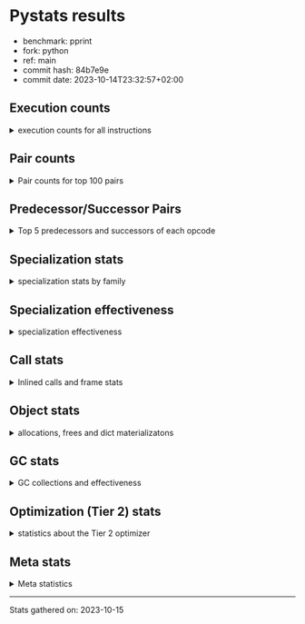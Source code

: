 
# Pystats results

- benchmark: pprint
- fork: python
- ref: main
- commit hash: 84b7e9e
- commit date: 2023-10-14T23:32:57+02:00

## Execution counts

<details>
<summary> execution counts for all instructions </summary>

|Name | Count | Self | Cumulative | Miss ratio | 
|---|---:|---:|---:|---:|
| LOAD_FAST | 4,218,004,800 | 19.8% | 19.8% |  |
| STORE_FAST | 1,872,002,460 | 8.8% | 28.5% |  |
| LOAD_GLOBAL_BUILTIN | 1,836,001,800 | 8.6% | 37.1% |  |
| LOAD_CONST | 1,356,001,980 | 6.4% | 43.5% |  |
| POP_JUMP_IF_FALSE | 1,308,001,260 | 6.1% | 49.6% |  |
| LOAD_FAST_LOAD_FAST | 1,158,001,500 | 5.4% | 55.0% |  |
| TO_BOOL_BOOL | 1,080,000,660 | 5.1% | 60.1% |  |
| CALL_BUILTIN_FAST | 654,000,720 | 3.1% | 63.1% |  |
| RESUME_CHECK | 606,000,600 | 2.8% | 66.0% |  |
| RETURN_VALUE | 528,000,420 | 2.5% | 68.5% |  |
| POP_JUMP_IF_TRUE | 486,000,360 | 2.3% | 70.7% |  |
| CALL_PY_EXACT_ARGS | 480,000,360 | 2.2% | 73.0% |  |
| LOAD_ATTR_METHOD_WITH_VALUES | 480,000,300 | 2.2% | 75.2% |  |
| CALL_BUILTIN_O | 438,000,180 | 2.1% | 77.3% |  |
| LOAD_GLOBAL_MODULE | 324,000,380 | 1.5% | 78.8% |  |
| CONTAINS_OP | 312,000,300 | 1.5% | 80.3% |  |
| LOAD_ATTR | 288,071,080 | 1.3% | 81.6% |  |
| POP_TOP | 282,000,600 | 1.3% | 82.9% |  |
| BUILD_TUPLE | 270,000,120 | 1.3% | 84.2% |  |
| CALL_TYPE_1 | 234,000,180 | 1.1% | 85.3% |  |
| UNPACK_SEQUENCE_TUPLE | 234,000,060 | 1.1% | 86.4% |  |
| IS_OP | 216,000,120 | 1.0% | 87.4% |  |
| PUSH_NULL | 198,000,660 | 0.9% | 88.3% |  |
| JUMP_BACKWARD | 198,000,000 | 0.9% | 89.3% |  |
| LOAD_ATTR_INSTANCE_VALUE | 180,000,300 | 0.8% | 90.1% |  |
| FOR_ITER_TUPLE | 144,850,060 | 0.7% | 90.8% | 31.1% |
| INTERPRETER_EXIT | 126,000,120 | 0.6% | 91.4% |  |
| FOR_ITER_LIST | 120,850,060 | 0.6% | 91.9% | 37.3% |
| LOAD_ATTR_METHOD_NO_DICT | 96,000,240 | 0.4% | 92.4% |  |
| EXTENDED_ARG | 90,000,120 | 0.4% | 92.8% |  |
| CALL_METHOD_DESCRIPTOR_O | 78,000,240 | 0.4% | 93.2% |  |
| RETURN_CONST | 78,000,180 | 0.4% | 93.5% |  |
| CALL | 72,018,520 | 0.3% | 93.9% |  |
| BINARY_OP | 72,018,000 | 0.3% | 94.2% |  |
| BINARY_OP_ADD_INT | 72,000,360 | 0.3% | 94.5% |  |
| STORE_SUBSCR_DICT | 72,000,180 | 0.3% | 94.9% |  |
| DELETE_SUBSCR | 72,000,180 | 0.3% | 95.2% |  |
| TO_BOOL_NONE | 72,000,120 | 0.3% | 95.6% |  |
| GET_ITER | 72,000,120 | 0.3% | 95.9% |  |
| BUILD_LIST | 72,000,120 | 0.3% | 96.2% |  |
| COPY | 72,000,060 | 0.3% | 96.6% |  |
| STORE_ATTR_SLOT | 72,000,000 | 0.3% | 96.9% |  |
| FORMAT_SIMPLE | 72,000,000 | 0.3% | 97.2% |  |
| CONVERT_VALUE | 72,000,000 | 0.3% | 97.6% |  |
| BINARY_SUBSCR_TUPLE_INT | 72,000,000 | 0.3% | 97.9% |  |
| COMPARE_OP_INT | 60,000,240 | 0.3% | 98.2% |  |
| TO_BOOL | 54,013,220 | 0.3% | 98.5% |  |
| STORE_FAST_STORE_FAST | 42,000,120 | 0.2% | 98.7% |  |
| CALL_LEN | 42,000,060 | 0.2% | 98.8% |  |
| JUMP_FORWARD | 36,000,180 | 0.2% | 99.0% |  |
| UNPACK_SEQUENCE_TWO_TUPLE | 36,000,000 | 0.2% | 99.2% |  |
| LOAD_ATTR_SLOT | 36,000,000 | 0.2% | 99.4% |  |
| BUILD_STRING | 36,000,000 | 0.2% | 99.5% |  |
| NOP | 24,000,180 | 0.1% | 99.6% |  |
| CALL_METHOD_DESCRIPTOR_NOARGS | 24,000,120 | 0.1% | 99.7% |  |
| TO_BOOL_LIST | 18,000,120 | 0.1% | 99.8% |  |
| CALL_KW | 18,000,000 | 0.1% | 99.9% |  |
| BINARY_OP_SUBTRACT_INT | 12,000,300 | 0.1% | 100.0% |  |
| LOAD_ATTR_METHOD_LAZY_DICT | 6,000,180 | 0.0% | 100.0% |  |
| LOAD_DEREF | 240 | 0.0% | 100.0% |  |
| LOAD_GLOBAL | 220 | 0.0% | 100.0% |  |
| LOAD_ATTR_MODULE | 200 | 0.0% | 100.0% |  |
| COPY_FREE_VARS | 120 | 0.0% | 100.0% |  |
| CALL_FUNCTION_EX | 120 | 0.0% | 100.0% |  |
| BINARY_OP_SUBTRACT_FLOAT | 120 | 0.0% | 100.0% |  |
| PUSH_EXC_INFO | 60 | 0.0% | 100.0% |  |
| POP_JUMP_IF_NONE | 60 | 0.0% | 100.0% |  |
| POP_EXCEPT | 60 | 0.0% | 100.0% |  |
| LOAD_ATTR_NONDESCRIPTOR_WITH_VALUES | 60 | 0.0% | 100.0% |  |
| COMPARE_OP | 60 | 0.0% | 100.0% |  |
| CHECK_EXC_MATCH | 60 | 0.0% | 100.0% |  |
| CALL_METHOD_DESCRIPTOR_FAST | 60 | 0.0% | 100.0% |  |
| BUILD_MAP | 60 | 0.0% | 100.0% |  |
| BINARY_OP_ADD_UNICODE | 60 | 0.0% | 100.0% |  |
| STORE_SUBSCR | 20 | 0.0% | 100.0% |  |


</details>

## Pair counts

<details>
<summary> Pair counts for top 100 pairs </summary>

|Pair | Count | Self | Cumulative | 
|---|---:|---:|---:|
| LOAD_GLOBAL_BUILTIN LOAD_FAST | 1,188,001,140 | 5.6% | 5.6% |
| STORE_FAST LOAD_FAST | 966,001,320 | 4.5% | 10.1% |
| LOAD_FAST LOAD_GLOBAL_BUILTIN | 648,000,600 | 3.0% | 13.1% |
| POP_JUMP_IF_FALSE LOAD_GLOBAL_BUILTIN | 630,000,360 | 3.0% | 16.1% |
| TO_BOOL_BOOL POP_JUMP_IF_FALSE | 612,000,420 | 2.9% | 18.9% |
| CALL_PY_EXACT_ARGS RESUME_CHECK | 480,000,360 | 2.2% | 21.2% |
| LOAD_FAST LOAD_ATTR_METHOD_WITH_VALUES | 480,000,260 | 2.2% | 23.4% |
| POP_JUMP_IF_FALSE LOAD_FAST | 456,000,600 | 2.1% | 25.6% |
| STORE_FAST STORE_FAST | 456,000,000 | 2.1% | 27.7% |
| LOAD_GLOBAL_BUILTIN CALL_BUILTIN_FAST | 432,000,480 | 2.0% | 29.7% |
| CALL_BUILTIN_FAST TO_BOOL_BOOL | 432,000,480 | 2.0% | 31.8% |
| LOAD_FAST LOAD_CONST | 414,000,540 | 1.9% | 33.7% |
| LOAD_FAST TO_BOOL_BOOL | 408,000,160 | 1.9% | 35.6% |
| LOAD_FAST CALL_BUILTIN_O | 402,000,180 | 1.9% | 37.5% |
| LOAD_CONST LOAD_CONST | 396,000,240 | 1.9% | 39.3% |
| TO_BOOL_BOOL POP_JUMP_IF_TRUE | 396,000,120 | 1.9% | 41.2% |
| LOAD_ATTR_METHOD_WITH_VALUES LOAD_FAST_LOAD_FAST | 324,000,300 | 1.5% | 42.7% |
| CONTAINS_OP POP_JUMP_IF_FALSE | 312,000,300 | 1.5% | 44.2% |
| LOAD_FAST_LOAD_FAST CALL_PY_EXACT_ARGS | 312,000,100 | 1.5% | 45.6% |
| LOAD_FAST_LOAD_FAST LOAD_FAST_LOAD_FAST | 306,000,240 | 1.4% | 47.1% |
| POP_TOP LOAD_FAST | 276,000,300 | 1.3% | 48.4% |
| BUILD_TUPLE RETURN_VALUE | 270,000,120 | 1.3% | 49.6% |
| STORE_FAST LOAD_GLOBAL_BUILTIN | 258,000,180 | 1.2% | 50.8% |
| RESUME_CHECK LOAD_FAST | 240,000,240 | 1.1% | 52.0% |
| RESUME_CHECK LOAD_GLOBAL_BUILTIN | 240,000,180 | 1.1% | 53.1% |
| LOAD_FAST CALL_TYPE_1 | 234,000,160 | 1.1% | 54.2% |
| LOAD_GLOBAL_MODULE CONTAINS_OP | 234,000,120 | 1.1% | 55.3% |
| LOAD_FAST LOAD_GLOBAL_MODULE | 234,000,120 | 1.1% | 56.4% |
| CALL_TYPE_1 STORE_FAST | 234,000,120 | 1.1% | 57.5% |
| RETURN_VALUE UNPACK_SEQUENCE_TUPLE | 234,000,060 | 1.1% | 58.6% |
| RETURN_VALUE RETURN_VALUE | 234,000,060 | 1.1% | 59.7% |
| UNPACK_SEQUENCE_TUPLE STORE_FAST | 228,000,000 | 1.1% | 60.7% |
| CALL_BUILTIN_FAST STORE_FAST | 222,000,180 | 1.0% | 61.8% |
| LOAD_GLOBAL_BUILTIN LOAD_ATTR | 216,000,120 | 1.0% | 62.8% |
| LOAD_CONST CALL_BUILTIN_FAST | 216,000,120 | 1.0% | 63.8% |
| LOAD_ATTR IS_OP | 216,000,120 | 1.0% | 64.8% |
| LOAD_CONST STORE_FAST | 198,000,540 | 0.9% | 65.7% |
| LOAD_FAST PUSH_NULL | 198,000,420 | 0.9% | 66.7% |
| PUSH_NULL LOAD_FAST | 198,000,120 | 0.9% | 67.6% |
| POP_JUMP_IF_TRUE LOAD_FAST | 198,000,120 | 0.9% | 68.5% |
| CALL_BUILTIN_O POP_TOP | 198,000,000 | 0.9% | 69.4% |
| POP_JUMP_IF_TRUE JUMP_BACKWARD | 197,999,940 | 0.9% | 70.4% |
| LOAD_FAST LOAD_ATTR_INSTANCE_VALUE | 180,000,200 | 0.8% | 71.2% |
| IS_OP POP_JUMP_IF_FALSE | 180,000,000 | 0.8% | 72.1% |
| LOAD_FAST_LOAD_FAST LOAD_FAST | 168,000,120 | 0.8% | 72.8% |
| LOAD_FAST CALL_PY_EXACT_ARGS | 168,000,120 | 0.8% | 73.6% |
| LOAD_ATTR_INSTANCE_VALUE TO_BOOL_BOOL | 168,000,000 | 0.8% | 74.4% |
| LOAD_CONST BUILD_TUPLE | 162,000,000 | 0.8% | 75.2% |
| CALL_BUILTIN_O LOAD_CONST | 162,000,000 | 0.8% | 75.9% |
| LOAD_FAST LOAD_FAST_LOAD_FAST | 156,000,000 | 0.7% | 76.7% |
| LOAD_ATTR_METHOD_WITH_VALUES LOAD_FAST | 156,000,000 | 0.7% | 77.4% |
| CACHE RESUME_CHECK | 126,000,120 | 0.6% | 78.0% |
| JUMP_BACKWARD FOR_ITER_TUPLE | 107,000,000 | 0.5% | 78.5% |
| FOR_ITER_TUPLE STORE_FAST | 106,999,960 | 0.5% | 79.0% |
| EXTENDED_ARG POP_JUMP_IF_FALSE | 90,000,120 | 0.4% | 79.4% |
| JUMP_BACKWARD FOR_ITER_LIST | 85,000,000 | 0.4% | 79.8% |
| LOAD_FAST_LOAD_FAST CONTAINS_OP | 78,000,180 | 0.4% | 80.2% |
| CALL_BUILTIN_O STORE_FAST | 78,000,180 | 0.4% | 80.5% |
| POP_JUMP_IF_FALSE LOAD_CONST | 78,000,120 | 0.4% | 80.9% |
| LOAD_FAST CALL_METHOD_DESCRIPTOR_O | 78,000,120 | 0.4% | 81.3% |
| LOAD_CONST LOAD_FAST_LOAD_FAST | 78,000,120 | 0.4% | 81.6% |
| LOAD_FAST LOAD_ATTR | 72,000,340 | 0.3% | 82.0% |
| STORE_FAST LOAD_CONST | 72,000,240 | 0.3% | 82.3% |
| LOAD_CONST BINARY_OP_ADD_INT | 72,000,240 | 0.3% | 82.6% |
| LOAD_FAST_LOAD_FAST DELETE_SUBSCR | 72,000,180 | 0.3% | 83.0% |
| LOAD_ATTR STORE_FAST | 72,000,180 | 0.3% | 83.3% |
| BINARY_OP_ADD_INT STORE_FAST | 72,000,180 | 0.3% | 83.7% |
| LOAD_FAST_LOAD_FAST STORE_SUBSCR_DICT | 72,000,160 | 0.3% | 84.0% |
| TO_BOOL_NONE POP_JUMP_IF_FALSE | 72,000,120 | 0.3% | 84.3% |
| TO_BOOL_BOOL EXTENDED_ARG | 72,000,120 | 0.3% | 84.7% |
| STORE_SUBSCR_DICT LOAD_CONST | 72,000,120 | 0.3% | 85.0% |
| STORE_FAST BUILD_LIST | 72,000,120 | 0.3% | 85.3% |
| POP_JUMP_IF_FALSE LOAD_FAST_LOAD_FAST | 72,000,120 | 0.3% | 85.7% |
| LOAD_FAST_LOAD_FAST BUILD_TUPLE | 72,000,120 | 0.3% | 86.0% |
| LOAD_FAST TO_BOOL_NONE | 72,000,120 | 0.3% | 86.4% |
| LOAD_FAST GET_ITER | 72,000,120 | 0.3% | 86.7% |
| LOAD_CONST LOAD_ATTR_METHOD_NO_DICT | 72,000,120 | 0.3% | 87.0% |
| LOAD_ATTR_METHOD_NO_DICT LOAD_FAST | 72,000,120 | 0.3% | 87.4% |
| CALL_METHOD_DESCRIPTOR_O BINARY_OP | 72,000,120 | 0.3% | 87.7% |
| BUILD_LIST STORE_FAST | 72,000,120 | 0.3% | 88.0% |
| BINARY_OP LOAD_FAST_LOAD_FAST | 72,000,120 | 0.3% | 88.4% |
| POP_JUMP_IF_FALSE POP_TOP | 72,000,060 | 0.3% | 88.7% |
| STORE_ATTR_SLOT RETURN_CONST | 72,000,000 | 0.3% | 89.1% |
| RETURN_CONST INTERPRETER_EXIT | 72,000,000 | 0.3% | 89.4% |
| RESUME_CHECK LOAD_FAST_LOAD_FAST | 72,000,000 | 0.3% | 89.7% |
| LOAD_GLOBAL_MODULE LOAD_FAST | 72,000,000 | 0.3% | 90.1% |
| LOAD_FAST_LOAD_FAST STORE_ATTR_SLOT | 72,000,000 | 0.3% | 90.4% |
| LOAD_FAST COPY | 72,000,000 | 0.3% | 90.7% |
| LOAD_FAST CONVERT_VALUE | 72,000,000 | 0.3% | 91.1% |
| LOAD_CONST BINARY_SUBSCR_TUPLE_INT | 72,000,000 | 0.3% | 91.4% |
| COPY TO_BOOL_BOOL | 72,000,000 | 0.3% | 91.8% |
| CONVERT_VALUE FORMAT_SIMPLE | 72,000,000 | 0.3% | 92.1% |
| BINARY_SUBSCR_TUPLE_INT CALL | 72,000,000 | 0.3% | 92.4% |
| RETURN_VALUE INTERPRETER_EXIT | 54,000,120 | 0.3% | 92.7% |
| POP_JUMP_IF_TRUE LOAD_CONST | 54,000,120 | 0.3% | 92.9% |
| DELETE_SUBSCR LOAD_FAST | 54,000,120 | 0.3% | 93.2% |
| LOAD_FAST TO_BOOL | 54,000,020 | 0.3% | 93.4% |
| TO_BOOL POP_JUMP_IF_TRUE | 54,000,000 | 0.3% | 93.7% |
| FOR_ITER_LIST STORE_FAST | 49,000,040 | 0.2% | 93.9% |
| LOAD_FAST STORE_FAST | 48,000,000 | 0.2% | 94.1% |


</details>

## Predecessor/Successor Pairs

<details>
<summary> Top 5 predecessors and successors of each opcode </summary>

### CACHE

<details>
<summary> Successors and predecessors for CACHE </summary>

|Predecessors | Count | Percentage | 
|---|---:|---:|

|Successors | Count | Percentage | 
|---|---:|---:|
| RESUME_CHECK | 126,000,120 | 100.0% |


</details>

### DELETE_SUBSCR

<details>
<summary> Successors and predecessors for DELETE_SUBSCR </summary>

|Predecessors | Count | Percentage | 
|---|---:|---:|
| LOAD_FAST_LOAD_FAST | 72,000,180 | 100.0% |

|Successors | Count | Percentage | 
|---|---:|---:|
| LOAD_FAST | 54,000,120 | 75.0% |
| LOAD_CONST | 18,000,000 | 25.0% |
| RETURN_CONST | 60 | 0.0% |


</details>

### FORMAT_SIMPLE

<details>
<summary> Successors and predecessors for FORMAT_SIMPLE </summary>

|Predecessors | Count | Percentage | 
|---|---:|---:|
| CONVERT_VALUE | 72,000,000 | 100.0% |

|Successors | Count | Percentage | 
|---|---:|---:|
| LOAD_CONST | 36,000,000 | 50.0% |
| BUILD_STRING | 36,000,000 | 50.0% |


</details>

### GET_ITER

<details>
<summary> Successors and predecessors for GET_ITER </summary>

|Predecessors | Count | Percentage | 
|---|---:|---:|
| LOAD_FAST | 72,000,120 | 100.0% |

|Successors | Count | Percentage | 
|---|---:|---:|
| FOR_ITER_TUPLE | 37,000,060 | 51.4% |
| FOR_ITER_LIST | 35,000,060 | 48.6% |


</details>

### INTERPRETER_EXIT

<details>
<summary> Successors and predecessors for INTERPRETER_EXIT </summary>

|Predecessors | Count | Percentage | 
|---|---:|---:|
| RETURN_CONST | 72,000,000 | 57.1% |
| RETURN_VALUE | 54,000,120 | 42.9% |

|Successors | Count | Percentage | 
|---|---:|---:|


</details>

### NOP

<details>
<summary> Successors and predecessors for NOP </summary>

|Predecessors | Count | Percentage | 
|---|---:|---:|
| RESUME_CHECK | 18,000,000 | 75.0% |
| STORE_FAST | 6,000,060 | 25.0% |
| POP_TOP | 120 | 0.0% |

|Successors | Count | Percentage | 
|---|---:|---:|
| LOAD_FAST | 18,000,000 | 75.0% |
| LOAD_GLOBAL_BUILTIN | 6,000,040 | 25.0% |
| LOAD_DEREF | 120 | 0.0% |
| LOAD_GLOBAL | 20 | 0.0% |


</details>

### POP_TOP

<details>
<summary> Successors and predecessors for POP_TOP </summary>

|Predecessors | Count | Percentage | 
|---|---:|---:|
| CALL_BUILTIN_O | 198,000,000 | 70.2% |
| POP_JUMP_IF_FALSE | 72,000,060 | 25.5% |
| RETURN_CONST | 6,000,180 | 2.1% |
| CALL_METHOD_DESCRIPTOR_O | 6,000,120 | 2.1% |
| CALL | 240 | 0.0% |

|Successors | Count | Percentage | 
|---|---:|---:|
| LOAD_FAST | 276,000,300 | 97.9% |
| RETURN_CONST | 6,000,060 | 2.1% |
| NOP | 120 | 0.0% |
| LOAD_FAST_LOAD_FAST | 60 | 0.0% |
| LOAD_CONST | 60 | 0.0% |


</details>

### PUSH_NULL

<details>
<summary> Successors and predecessors for PUSH_NULL </summary>

|Predecessors | Count | Percentage | 
|---|---:|---:|
| LOAD_FAST | 198,000,420 | 100.0% |
| LOAD_DEREF | 120 | 0.0% |
| LOAD_ATTR_MODULE | 80 | 0.0% |
| LOAD_ATTR | 40 | 0.0% |

|Successors | Count | Percentage | 
|---|---:|---:|
| LOAD_FAST | 198,000,120 | 100.0% |
| CALL | 480 | 0.0% |
| LOAD_FAST_LOAD_FAST | 60 | 0.0% |


</details>

### RETURN_VALUE

<details>
<summary> Successors and predecessors for RETURN_VALUE </summary>

|Predecessors | Count | Percentage | 
|---|---:|---:|
| BUILD_TUPLE | 270,000,120 | 51.1% |
| RETURN_VALUE | 234,000,060 | 44.3% |
| COMPARE_OP_INT | 18,000,000 | 3.4% |
| LOAD_FAST | 6,000,180 | 1.1% |
| CALL_METHOD_DESCRIPTOR_NOARGS | 60 | 0.0% |

|Successors | Count | Percentage | 
|---|---:|---:|
| UNPACK_SEQUENCE_TUPLE | 234,000,060 | 44.3% |
| RETURN_VALUE | 234,000,060 | 44.3% |
| INTERPRETER_EXIT | 54,000,120 | 10.2% |
| STORE_FAST | 6,000,060 | 1.1% |
| LOAD_GLOBAL | 80 | 0.0% |


</details>

### STORE_SUBSCR

<details>
<summary> Successors and predecessors for STORE_SUBSCR </summary>

|Predecessors | Count | Percentage | 
|---|---:|---:|
| LOAD_FAST_LOAD_FAST | 20 | 100.0% |

|Successors | Count | Percentage | 
|---|---:|---:|
| STORE_SUBSCR_DICT | 20 | 100.0% |


</details>

### TO_BOOL

<details>
<summary> Successors and predecessors for TO_BOOL </summary>

|Predecessors | Count | Percentage | 
|---|---:|---:|
| LOAD_FAST | 54,000,020 | 100.0% |
| TO_BOOL | 13,200 | 0.0% |

|Successors | Count | Percentage | 
|---|---:|---:|
| POP_JUMP_IF_TRUE | 54,000,000 | 100.0% |
| TO_BOOL | 13,200 | 0.0% |
| TO_BOOL_BOOL | 20 | 0.0% |


</details>

### BINARY_OP

<details>
<summary> Successors and predecessors for BINARY_OP </summary>

|Predecessors | Count | Percentage | 
|---|---:|---:|
| CALL_METHOD_DESCRIPTOR_O | 72,000,120 | 100.0% |
| BINARY_OP | 17,640 | 0.0% |
| LOAD_FAST | 120 | 0.0% |
| LOAD_CONST | 60 | 0.0% |
| LOAD_FAST_LOAD_FAST | 40 | 0.0% |

|Successors | Count | Percentage | 
|---|---:|---:|
| LOAD_FAST_LOAD_FAST | 72,000,120 | 100.0% |
| BINARY_OP | 17,640 | 0.0% |
| BINARY_OP_ADD_INT | 80 | 0.0% |
| BINARY_OP_SUBTRACT_INT | 60 | 0.0% |
| BINARY_OP_ADD_UNICODE | 60 | 0.0% |


</details>

### BUILD_LIST

<details>
<summary> Successors and predecessors for BUILD_LIST </summary>

|Predecessors | Count | Percentage | 
|---|---:|---:|
| STORE_FAST | 72,000,120 | 100.0% |

|Successors | Count | Percentage | 
|---|---:|---:|
| STORE_FAST | 72,000,120 | 100.0% |


</details>

### BUILD_STRING

<details>
<summary> Successors and predecessors for BUILD_STRING </summary>

|Predecessors | Count | Percentage | 
|---|---:|---:|
| FORMAT_SIMPLE | 36,000,000 | 100.0% |

|Successors | Count | Percentage | 
|---|---:|---:|
| CALL_BUILTIN_O | 36,000,000 | 100.0% |


</details>

### BUILD_TUPLE

<details>
<summary> Successors and predecessors for BUILD_TUPLE </summary>

|Predecessors | Count | Percentage | 
|---|---:|---:|
| LOAD_CONST | 162,000,000 | 60.0% |
| LOAD_FAST_LOAD_FAST | 72,000,120 | 26.7% |
| CALL | 36,000,000 | 13.3% |

|Successors | Count | Percentage | 
|---|---:|---:|
| RETURN_VALUE | 270,000,120 | 100.0% |


</details>

### CALL

<details>
<summary> Successors and predecessors for CALL </summary>

|Predecessors | Count | Percentage | 
|---|---:|---:|
| BINARY_SUBSCR_TUPLE_INT | 72,000,000 | 100.0% |
| CALL | 17,780 | 0.0% |
| PUSH_NULL | 480 | 0.0% |
| LOAD_CONST | 80 | 0.0% |
| LOAD_GLOBAL_MODULE | 60 | 0.0% |

|Successors | Count | Percentage | 
|---|---:|---:|
| LOAD_GLOBAL_MODULE | 36,000,000 | 50.0% |
| BUILD_TUPLE | 36,000,000 | 50.0% |
| CALL | 17,780 | 0.0% |
| POP_TOP | 240 | 0.0% |
| STORE_FAST | 180 | 0.0% |


</details>

### CALL_FUNCTION_EX

<details>
<summary> Successors and predecessors for CALL_FUNCTION_EX </summary>

|Predecessors | Count | Percentage | 
|---|---:|---:|
| LOAD_FAST | 120 | 100.0% |

|Successors | Count | Percentage | 
|---|---:|---:|
| COPY_FREE_VARS | 120 | 100.0% |


</details>

### CALL_KW

<details>
<summary> Successors and predecessors for CALL_KW </summary>

|Predecessors | Count | Percentage | 
|---|---:|---:|
| LOAD_CONST | 18,000,000 | 100.0% |

|Successors | Count | Percentage | 
|---|---:|---:|
| STORE_FAST | 18,000,000 | 100.0% |


</details>

### COMPARE_OP

<details>
<summary> Successors and predecessors for COMPARE_OP </summary>

|Predecessors | Count | Percentage | 
|---|---:|---:|
| LOAD_CONST | 60 | 100.0% |

|Successors | Count | Percentage | 
|---|---:|---:|
| COMPARE_OP_INT | 60 | 100.0% |


</details>

### CONTAINS_OP

<details>
<summary> Successors and predecessors for CONTAINS_OP </summary>

|Predecessors | Count | Percentage | 
|---|---:|---:|
| LOAD_GLOBAL_MODULE | 234,000,120 | 75.0% |
| LOAD_FAST_LOAD_FAST | 78,000,180 | 25.0% |

|Successors | Count | Percentage | 
|---|---:|---:|
| POP_JUMP_IF_FALSE | 312,000,300 | 100.0% |


</details>

### CONVERT_VALUE

<details>
<summary> Successors and predecessors for CONVERT_VALUE </summary>

|Predecessors | Count | Percentage | 
|---|---:|---:|
| LOAD_FAST | 72,000,000 | 100.0% |

|Successors | Count | Percentage | 
|---|---:|---:|
| FORMAT_SIMPLE | 72,000,000 | 100.0% |


</details>

### COPY

<details>
<summary> Successors and predecessors for COPY </summary>

|Predecessors | Count | Percentage | 
|---|---:|---:|
| LOAD_FAST | 72,000,000 | 100.0% |
| BINARY_OP_ADD_INT | 60 | 0.0% |

|Successors | Count | Percentage | 
|---|---:|---:|
| TO_BOOL_BOOL | 72,000,000 | 100.0% |
| STORE_FAST_STORE_FAST | 60 | 0.0% |


</details>

### COPY_FREE_VARS

<details>
<summary> Successors and predecessors for COPY_FREE_VARS </summary>

|Predecessors | Count | Percentage | 
|---|---:|---:|
| CALL_FUNCTION_EX | 120 | 100.0% |

|Successors | Count | Percentage | 
|---|---:|---:|
| RESUME_CHECK | 120 | 100.0% |


</details>

### EXTENDED_ARG

<details>
<summary> Successors and predecessors for EXTENDED_ARG </summary>

|Predecessors | Count | Percentage | 
|---|---:|---:|
| TO_BOOL_BOOL | 72,000,120 | 80.0% |
| IS_OP | 18,000,000 | 20.0% |

|Successors | Count | Percentage | 
|---|---:|---:|
| POP_JUMP_IF_FALSE | 90,000,120 | 100.0% |


</details>

### IS_OP

<details>
<summary> Successors and predecessors for IS_OP </summary>

|Predecessors | Count | Percentage | 
|---|---:|---:|
| LOAD_ATTR | 216,000,120 | 100.0% |

|Successors | Count | Percentage | 
|---|---:|---:|
| POP_JUMP_IF_FALSE | 180,000,000 | 83.3% |
| POP_JUMP_IF_TRUE | 18,000,120 | 8.3% |
| EXTENDED_ARG | 18,000,000 | 8.3% |


</details>

### JUMP_BACKWARD

<details>
<summary> Successors and predecessors for JUMP_BACKWARD </summary>

|Predecessors | Count | Percentage | 
|---|---:|---:|
| POP_JUMP_IF_TRUE | 197,999,940 | 100.0% |
| POP_EXCEPT | 60 | 0.0% |

|Successors | Count | Percentage | 
|---|---:|---:|
| FOR_ITER_TUPLE | 107,000,000 | 54.0% |
| FOR_ITER_LIST | 85,000,000 | 42.9% |
| LOAD_FAST | 6,000,000 | 3.0% |


</details>

### JUMP_FORWARD

<details>
<summary> Successors and predecessors for JUMP_FORWARD </summary>

|Predecessors | Count | Percentage | 
|---|---:|---:|
| STORE_FAST | 36,000,120 | 100.0% |
| LOAD_FAST | 60 | 0.0% |

|Successors | Count | Percentage | 
|---|---:|---:|
| LOAD_GLOBAL_BUILTIN | 18,000,120 | 50.0% |
| LOAD_FAST | 18,000,000 | 50.0% |
| LOAD_FAST_LOAD_FAST | 60 | 0.0% |


</details>

### LOAD_ATTR

<details>
<summary> Successors and predecessors for LOAD_ATTR </summary>

|Predecessors | Count | Percentage | 
|---|---:|---:|
| LOAD_GLOBAL_BUILTIN | 216,000,120 | 75.0% |
| LOAD_FAST | 72,000,340 | 25.0% |
| LOAD_ATTR | 70,400 | 0.0% |
| LOAD_GLOBAL_MODULE | 80 | 0.0% |
| CALL_TYPE_1 | 60 | 0.0% |

|Successors | Count | Percentage | 
|---|---:|---:|
| IS_OP | 216,000,120 | 75.0% |
| STORE_FAST | 72,000,180 | 25.0% |
| LOAD_ATTR | 70,400 | 0.0% |
| LOAD_ATTR_MODULE | 80 | 0.0% |
| LOAD_CONST | 60 | 0.0% |


</details>

### LOAD_CONST

<details>
<summary> Successors and predecessors for LOAD_CONST </summary>

|Predecessors | Count | Percentage | 
|---|---:|---:|
| LOAD_FAST | 414,000,540 | 30.5% |
| LOAD_CONST | 396,000,240 | 29.2% |
| CALL_BUILTIN_O | 162,000,000 | 11.9% |
| POP_JUMP_IF_FALSE | 78,000,120 | 5.8% |
| STORE_FAST | 72,000,240 | 5.3% |

|Successors | Count | Percentage | 
|---|---:|---:|
| LOAD_CONST | 396,000,240 | 29.2% |
| CALL_BUILTIN_FAST | 216,000,120 | 15.9% |
| STORE_FAST | 198,000,540 | 14.6% |
| BUILD_TUPLE | 162,000,000 | 11.9% |
| LOAD_FAST_LOAD_FAST | 78,000,120 | 5.8% |


</details>

### LOAD_DEREF

<details>
<summary> Successors and predecessors for LOAD_DEREF </summary>

|Predecessors | Count | Percentage | 
|---|---:|---:|
| STORE_FAST | 120 | 50.0% |
| NOP | 120 | 50.0% |

|Successors | Count | Percentage | 
|---|---:|---:|
| STORE_FAST | 120 | 50.0% |
| PUSH_NULL | 120 | 50.0% |


</details>

### LOAD_FAST

<details>
<summary> Successors and predecessors for LOAD_FAST </summary>

|Predecessors | Count | Percentage | 
|---|---:|---:|
| LOAD_GLOBAL_BUILTIN | 1,188,001,140 | 28.2% |
| STORE_FAST | 966,001,320 | 22.9% |
| POP_JUMP_IF_FALSE | 456,000,600 | 10.8% |
| POP_TOP | 276,000,300 | 6.5% |
| RESUME_CHECK | 240,000,240 | 5.7% |

|Successors | Count | Percentage | 
|---|---:|---:|
| LOAD_GLOBAL_BUILTIN | 648,000,600 | 15.4% |
| LOAD_ATTR_METHOD_WITH_VALUES | 480,000,260 | 11.4% |
| LOAD_CONST | 414,000,540 | 9.8% |
| TO_BOOL_BOOL | 408,000,160 | 9.7% |
| CALL_BUILTIN_O | 402,000,180 | 9.5% |


</details>

### LOAD_FAST_LOAD_FAST

<details>
<summary> Successors and predecessors for LOAD_FAST_LOAD_FAST </summary>

|Predecessors | Count | Percentage | 
|---|---:|---:|
| LOAD_ATTR_METHOD_WITH_VALUES | 324,000,300 | 28.0% |
| LOAD_FAST_LOAD_FAST | 306,000,240 | 26.4% |
| LOAD_FAST | 156,000,000 | 13.5% |
| LOAD_CONST | 78,000,120 | 6.7% |
| POP_JUMP_IF_FALSE | 72,000,120 | 6.2% |

|Successors | Count | Percentage | 
|---|---:|---:|
| CALL_PY_EXACT_ARGS | 312,000,100 | 26.9% |
| LOAD_FAST_LOAD_FAST | 306,000,240 | 26.4% |
| LOAD_FAST | 168,000,120 | 14.5% |
| CONTAINS_OP | 78,000,180 | 6.7% |
| DELETE_SUBSCR | 72,000,180 | 6.2% |


</details>

### LOAD_GLOBAL

<details>
<summary> Successors and predecessors for LOAD_GLOBAL </summary>

|Predecessors | Count | Percentage | 
|---|---:|---:|
| RETURN_VALUE | 80 | 36.4% |
| RESUME_CHECK | 60 | 27.3% |
| STORE_FAST_STORE_FAST | 20 | 9.1% |
| PUSH_EXC_INFO | 20 | 9.1% |
| NOP | 20 | 9.1% |

|Successors | Count | Percentage | 
|---|---:|---:|
| LOAD_GLOBAL_MODULE | 100 | 45.5% |
| LOAD_GLOBAL_BUILTIN | 80 | 36.4% |
| LOAD_ATTR | 40 | 18.2% |


</details>

### POP_JUMP_IF_FALSE

<details>
<summary> Successors and predecessors for POP_JUMP_IF_FALSE </summary>

|Predecessors | Count | Percentage | 
|---|---:|---:|
| TO_BOOL_BOOL | 612,000,420 | 46.8% |
| CONTAINS_OP | 312,000,300 | 23.9% |
| IS_OP | 180,000,000 | 13.8% |
| EXTENDED_ARG | 90,000,120 | 6.9% |
| TO_BOOL_NONE | 72,000,120 | 5.5% |

|Successors | Count | Percentage | 
|---|---:|---:|
| LOAD_GLOBAL_BUILTIN | 630,000,360 | 48.2% |
| LOAD_FAST | 456,000,600 | 34.9% |
| LOAD_CONST | 78,000,120 | 6.0% |
| LOAD_FAST_LOAD_FAST | 72,000,120 | 5.5% |
| POP_TOP | 72,000,060 | 5.5% |


</details>

### POP_JUMP_IF_NONE

<details>
<summary> Successors and predecessors for POP_JUMP_IF_NONE </summary>

|Predecessors | Count | Percentage | 
|---|---:|---:|
| LOAD_FAST | 60 | 100.0% |

|Successors | Count | Percentage | 
|---|---:|---:|
| LOAD_CONST | 60 | 100.0% |


</details>

### POP_JUMP_IF_TRUE

<details>
<summary> Successors and predecessors for POP_JUMP_IF_TRUE </summary>

|Predecessors | Count | Percentage | 
|---|---:|---:|
| TO_BOOL_BOOL | 396,000,120 | 81.5% |
| TO_BOOL | 54,000,000 | 11.1% |
| TO_BOOL_LIST | 18,000,120 | 3.7% |
| IS_OP | 18,000,120 | 3.7% |

|Successors | Count | Percentage | 
|---|---:|---:|
| LOAD_FAST | 198,000,120 | 40.7% |
| JUMP_BACKWARD | 197,999,940 | 40.7% |
| LOAD_CONST | 54,000,120 | 11.1% |
| LOAD_GLOBAL_BUILTIN | 36,000,120 | 7.4% |
| RETURN_CONST | 60 | 0.0% |


</details>

### RETURN_CONST

<details>
<summary> Successors and predecessors for RETURN_CONST </summary>

|Predecessors | Count | Percentage | 
|---|---:|---:|
| STORE_ATTR_SLOT | 72,000,000 | 92.3% |
| POP_TOP | 6,000,060 | 7.7% |
| POP_JUMP_IF_TRUE | 60 | 0.0% |
| DELETE_SUBSCR | 60 | 0.0% |

|Successors | Count | Percentage | 
|---|---:|---:|
| INTERPRETER_EXIT | 72,000,000 | 92.3% |
| POP_TOP | 6,000,180 | 7.7% |


</details>

### STORE_FAST

<details>
<summary> Successors and predecessors for STORE_FAST </summary>

|Predecessors | Count | Percentage | 
|---|---:|---:|
| STORE_FAST | 456,000,000 | 24.4% |
| CALL_TYPE_1 | 234,000,120 | 12.5% |
| UNPACK_SEQUENCE_TUPLE | 228,000,000 | 12.2% |
| CALL_BUILTIN_FAST | 222,000,180 | 11.9% |
| LOAD_CONST | 198,000,540 | 10.6% |

|Successors | Count | Percentage | 
|---|---:|---:|
| LOAD_FAST | 966,001,320 | 51.6% |
| STORE_FAST | 456,000,000 | 24.4% |
| LOAD_GLOBAL_BUILTIN | 258,000,180 | 13.8% |
| LOAD_CONST | 72,000,240 | 3.8% |
| BUILD_LIST | 72,000,120 | 3.8% |


</details>

### STORE_FAST_STORE_FAST

<details>
<summary> Successors and predecessors for STORE_FAST_STORE_FAST </summary>

|Predecessors | Count | Percentage | 
|---|---:|---:|
| UNPACK_SEQUENCE_TWO_TUPLE | 36,000,000 | 85.7% |
| UNPACK_SEQUENCE_TUPLE | 6,000,060 | 14.3% |
| COPY | 60 | 0.0% |

|Successors | Count | Percentage | 
|---|---:|---:|
| LOAD_FAST | 36,000,000 | 85.7% |
| STORE_FAST | 6,000,060 | 14.3% |
| LOAD_GLOBAL_BUILTIN | 40 | 0.0% |
| LOAD_GLOBAL | 20 | 0.0% |


</details>

### BINARY_OP_ADD_INT

<details>
<summary> Successors and predecessors for BINARY_OP_ADD_INT </summary>

|Predecessors | Count | Percentage | 
|---|---:|---:|
| LOAD_CONST | 72,000,240 | 100.0% |
| BINARY_OP | 80 | 0.0% |
| LOAD_ATTR_INSTANCE_VALUE | 40 | 0.0% |

|Successors | Count | Percentage | 
|---|---:|---:|
| STORE_FAST | 72,000,180 | 100.0% |
| LOAD_FAST_LOAD_FAST | 60 | 0.0% |
| COPY | 60 | 0.0% |
| CALL_PY_EXACT_ARGS | 40 | 0.0% |
| CALL | 20 | 0.0% |


</details>

### BINARY_OP_SUBTRACT_FLOAT

<details>
<summary> Successors and predecessors for BINARY_OP_SUBTRACT_FLOAT </summary>

|Predecessors | Count | Percentage | 
|---|---:|---:|
| LOAD_FAST | 80 | 66.7% |
| BINARY_OP | 40 | 33.3% |

|Successors | Count | Percentage | 
|---|---:|---:|
| STORE_FAST | 120 | 100.0% |


</details>

### BINARY_SUBSCR_TUPLE_INT

<details>
<summary> Successors and predecessors for BINARY_SUBSCR_TUPLE_INT </summary>

|Predecessors | Count | Percentage | 
|---|---:|---:|
| LOAD_CONST | 72,000,000 | 100.0% |

|Successors | Count | Percentage | 
|---|---:|---:|
| CALL | 72,000,000 | 100.0% |


</details>

### CALL_BUILTIN_FAST

<details>
<summary> Successors and predecessors for CALL_BUILTIN_FAST </summary>

|Predecessors | Count | Percentage | 
|---|---:|---:|
| LOAD_GLOBAL_BUILTIN | 432,000,480 | 66.1% |
| LOAD_CONST | 216,000,120 | 33.0% |
| LOAD_FAST | 6,000,080 | 0.9% |
| CALL | 40 | 0.0% |

|Successors | Count | Percentage | 
|---|---:|---:|
| TO_BOOL_BOOL | 432,000,480 | 66.1% |
| STORE_FAST | 222,000,180 | 33.9% |
| PUSH_EXC_INFO | 60 | 0.0% |


</details>

### CALL_BUILTIN_O

<details>
<summary> Successors and predecessors for CALL_BUILTIN_O </summary>

|Predecessors | Count | Percentage | 
|---|---:|---:|
| LOAD_FAST | 402,000,180 | 91.8% |
| BUILD_STRING | 36,000,000 | 8.2% |

|Successors | Count | Percentage | 
|---|---:|---:|
| POP_TOP | 198,000,000 | 45.2% |
| LOAD_CONST | 162,000,000 | 37.0% |
| STORE_FAST | 78,000,180 | 17.8% |


</details>

### CALL_LEN

<details>
<summary> Successors and predecessors for CALL_LEN </summary>

|Predecessors | Count | Percentage | 
|---|---:|---:|
| LOAD_FAST | 42,000,060 | 100.0% |

|Successors | Count | Percentage | 
|---|---:|---:|
| LOAD_CONST | 36,000,000 | 85.7% |
| LOAD_FAST | 6,000,060 | 14.3% |


</details>

### CALL_METHOD_DESCRIPTOR_NOARGS

<details>
<summary> Successors and predecessors for CALL_METHOD_DESCRIPTOR_NOARGS </summary>

|Predecessors | Count | Percentage | 
|---|---:|---:|
| LOAD_ATTR_METHOD_NO_DICT | 24,000,060 | 100.0% |
| LOAD_ATTR_METHOD_LAZY_DICT | 40 | 0.0% |
| CALL | 20 | 0.0% |

|Successors | Count | Percentage | 
|---|---:|---:|
| LOAD_GLOBAL_MODULE | 18,000,000 | 75.0% |
| LOAD_FAST | 6,000,060 | 25.0% |
| RETURN_VALUE | 60 | 0.0% |


</details>

### CALL_METHOD_DESCRIPTOR_O

<details>
<summary> Successors and predecessors for CALL_METHOD_DESCRIPTOR_O </summary>

|Predecessors | Count | Percentage | 
|---|---:|---:|
| LOAD_FAST | 78,000,120 | 100.0% |
| LOAD_CONST | 80 | 0.0% |
| CALL | 40 | 0.0% |

|Successors | Count | Percentage | 
|---|---:|---:|
| BINARY_OP | 72,000,120 | 92.3% |
| POP_TOP | 6,000,120 | 7.7% |


</details>

### CALL_PY_EXACT_ARGS

<details>
<summary> Successors and predecessors for CALL_PY_EXACT_ARGS </summary>

|Predecessors | Count | Percentage | 
|---|---:|---:|
| LOAD_FAST_LOAD_FAST | 312,000,100 | 65.0% |
| LOAD_FAST | 168,000,120 | 35.0% |
| CALL | 60 | 0.0% |
| LOAD_CONST | 40 | 0.0% |
| BINARY_OP_ADD_INT | 40 | 0.0% |

|Successors | Count | Percentage | 
|---|---:|---:|
| RESUME_CHECK | 480,000,360 | 100.0% |


</details>

### CALL_TYPE_1

<details>
<summary> Successors and predecessors for CALL_TYPE_1 </summary>

|Predecessors | Count | Percentage | 
|---|---:|---:|
| LOAD_FAST | 234,000,160 | 100.0% |
| CALL | 20 | 0.0% |

|Successors | Count | Percentage | 
|---|---:|---:|
| STORE_FAST | 234,000,120 | 100.0% |
| LOAD_ATTR | 60 | 0.0% |


</details>

### COMPARE_OP_INT

<details>
<summary> Successors and predecessors for COMPARE_OP_INT </summary>

|Predecessors | Count | Percentage | 
|---|---:|---:|
| LOAD_CONST | 36,000,120 | 60.0% |
| LOAD_ATTR_SLOT | 18,000,000 | 30.0% |
| LOAD_FAST | 6,000,060 | 10.0% |
| COMPARE_OP | 60 | 0.0% |

|Successors | Count | Percentage | 
|---|---:|---:|
| POP_JUMP_IF_FALSE | 42,000,240 | 70.0% |
| RETURN_VALUE | 18,000,000 | 30.0% |


</details>

### FOR_ITER_LIST

<details>
<summary> Successors and predecessors for FOR_ITER_LIST </summary>

|Predecessors | Count | Percentage | 
|---|---:|---:|
| JUMP_BACKWARD | 85,000,000 | 70.3% |
| GET_ITER | 35,000,060 | 29.0% |
| FOR_ITER_TUPLE | 850,000 | 0.7% |

|Successors | Count | Percentage | 
|---|---:|---:|
| STORE_FAST | 49,000,040 | 40.5% |
| UNPACK_SEQUENCE_TWO_TUPLE | 36,000,000 | 29.8% |
| LOAD_FAST_LOAD_FAST | 35,000,020 | 29.0% |
| FOR_ITER_TUPLE | 850,000 | 0.7% |


</details>

### FOR_ITER_TUPLE

<details>
<summary> Successors and predecessors for FOR_ITER_TUPLE </summary>

|Predecessors | Count | Percentage | 
|---|---:|---:|
| JUMP_BACKWARD | 107,000,000 | 73.9% |
| GET_ITER | 37,000,060 | 25.5% |
| FOR_ITER_LIST | 850,000 | 0.6% |

|Successors | Count | Percentage | 
|---|---:|---:|
| STORE_FAST | 106,999,960 | 73.9% |
| LOAD_FAST_LOAD_FAST | 37,000,100 | 25.5% |
| FOR_ITER_LIST | 850,000 | 0.6% |


</details>

### LOAD_ATTR_INSTANCE_VALUE

<details>
<summary> Successors and predecessors for LOAD_ATTR_INSTANCE_VALUE </summary>

|Predecessors | Count | Percentage | 
|---|---:|---:|
| LOAD_FAST | 180,000,200 | 100.0% |
| LOAD_ATTR | 60 | 0.0% |
| LOAD_FAST_LOAD_FAST | 40 | 0.0% |

|Successors | Count | Percentage | 
|---|---:|---:|
| TO_BOOL_BOOL | 168,000,000 | 93.3% |
| LOAD_FAST | 12,000,180 | 6.7% |
| LOAD_CONST | 60 | 0.0% |
| BINARY_OP_ADD_INT | 40 | 0.0% |
| BINARY_OP | 20 | 0.0% |


</details>

### LOAD_ATTR_METHOD_NO_DICT

<details>
<summary> Successors and predecessors for LOAD_ATTR_METHOD_NO_DICT </summary>

|Predecessors | Count | Percentage | 
|---|---:|---:|
| LOAD_CONST | 72,000,120 | 75.0% |
| LOAD_FAST | 18,000,000 | 18.7% |
| LOAD_FAST_LOAD_FAST | 6,000,060 | 6.3% |
| LOAD_ATTR_NONDESCRIPTOR_WITH_VALUES | 40 | 0.0% |
| LOAD_ATTR | 20 | 0.0% |

|Successors | Count | Percentage | 
|---|---:|---:|
| LOAD_FAST | 72,000,120 | 75.0% |
| CALL_METHOD_DESCRIPTOR_NOARGS | 24,000,060 | 25.0% |
| LOAD_GLOBAL_BUILTIN | 40 | 0.0% |
| LOAD_GLOBAL | 20 | 0.0% |


</details>

### LOAD_ATTR_METHOD_WITH_VALUES

<details>
<summary> Successors and predecessors for LOAD_ATTR_METHOD_WITH_VALUES </summary>

|Predecessors | Count | Percentage | 
|---|---:|---:|
| LOAD_FAST | 480,000,260 | 100.0% |
| LOAD_ATTR | 40 | 0.0% |

|Successors | Count | Percentage | 
|---|---:|---:|
| LOAD_FAST_LOAD_FAST | 324,000,300 | 67.5% |
| LOAD_FAST | 156,000,000 | 32.5% |


</details>

### LOAD_ATTR_MODULE

<details>
<summary> Successors and predecessors for LOAD_ATTR_MODULE </summary>

|Predecessors | Count | Percentage | 
|---|---:|---:|
| LOAD_GLOBAL_MODULE | 120 | 60.0% |
| LOAD_ATTR | 80 | 40.0% |

|Successors | Count | Percentage | 
|---|---:|---:|
| STORE_FAST | 120 | 60.0% |
| PUSH_NULL | 80 | 40.0% |


</details>

### LOAD_ATTR_SLOT

<details>
<summary> Successors and predecessors for LOAD_ATTR_SLOT </summary>

|Predecessors | Count | Percentage | 
|---|---:|---:|
| LOAD_FAST | 36,000,000 | 100.0% |

|Successors | Count | Percentage | 
|---|---:|---:|
| LOAD_FAST | 18,000,000 | 50.0% |
| COMPARE_OP_INT | 18,000,000 | 50.0% |


</details>

### LOAD_GLOBAL_BUILTIN

<details>
<summary> Successors and predecessors for LOAD_GLOBAL_BUILTIN </summary>

|Predecessors | Count | Percentage | 
|---|---:|---:|
| LOAD_FAST | 648,000,600 | 35.3% |
| POP_JUMP_IF_FALSE | 630,000,360 | 34.3% |
| STORE_FAST | 258,000,180 | 14.1% |
| RESUME_CHECK | 240,000,180 | 13.1% |
| POP_JUMP_IF_TRUE | 36,000,120 | 2.0% |

|Successors | Count | Percentage | 
|---|---:|---:|
| LOAD_FAST | 1,188,001,140 | 64.7% |
| CALL_BUILTIN_FAST | 432,000,480 | 23.5% |
| LOAD_ATTR | 216,000,120 | 11.8% |
| CHECK_EXC_MATCH | 60 | 0.0% |


</details>

### LOAD_GLOBAL_MODULE

<details>
<summary> Successors and predecessors for LOAD_GLOBAL_MODULE </summary>

|Predecessors | Count | Percentage | 
|---|---:|---:|
| LOAD_FAST | 234,000,120 | 72.2% |
| RESUME_CHECK | 36,000,120 | 11.1% |
| CALL | 36,000,000 | 11.1% |
| CALL_METHOD_DESCRIPTOR_NOARGS | 18,000,000 | 5.6% |
| LOAD_GLOBAL | 100 | 0.0% |

|Successors | Count | Percentage | 
|---|---:|---:|
| CONTAINS_OP | 234,000,120 | 72.2% |
| LOAD_FAST | 72,000,000 | 22.2% |
| LOAD_CONST | 18,000,000 | 5.6% |
| LOAD_ATTR_MODULE | 120 | 0.0% |
| LOAD_ATTR | 80 | 0.0% |


</details>

### RESUME_CHECK

<details>
<summary> Successors and predecessors for RESUME_CHECK </summary>

|Predecessors | Count | Percentage | 
|---|---:|---:|
| CALL_PY_EXACT_ARGS | 480,000,360 | 79.2% |
| CACHE | 126,000,120 | 20.8% |
| COPY_FREE_VARS | 120 | 0.0% |

|Successors | Count | Percentage | 
|---|---:|---:|
| LOAD_FAST | 240,000,240 | 39.6% |
| LOAD_GLOBAL_BUILTIN | 240,000,180 | 39.6% |
| LOAD_FAST_LOAD_FAST | 72,000,000 | 11.9% |
| LOAD_GLOBAL_MODULE | 36,000,120 | 5.9% |
| NOP | 18,000,000 | 3.0% |


</details>

### STORE_ATTR_SLOT

<details>
<summary> Successors and predecessors for STORE_ATTR_SLOT </summary>

|Predecessors | Count | Percentage | 
|---|---:|---:|
| LOAD_FAST_LOAD_FAST | 72,000,000 | 100.0% |

|Successors | Count | Percentage | 
|---|---:|---:|
| RETURN_CONST | 72,000,000 | 100.0% |


</details>

### STORE_SUBSCR_DICT

<details>
<summary> Successors and predecessors for STORE_SUBSCR_DICT </summary>

|Predecessors | Count | Percentage | 
|---|---:|---:|
| LOAD_FAST_LOAD_FAST | 72,000,160 | 100.0% |
| STORE_SUBSCR | 20 | 0.0% |

|Successors | Count | Percentage | 
|---|---:|---:|
| LOAD_CONST | 72,000,120 | 100.0% |
| LOAD_FAST | 60 | 0.0% |


</details>

### TO_BOOL_BOOL

<details>
<summary> Successors and predecessors for TO_BOOL_BOOL </summary>

|Predecessors | Count | Percentage | 
|---|---:|---:|
| CALL_BUILTIN_FAST | 432,000,480 | 40.0% |
| LOAD_FAST | 408,000,160 | 37.8% |
| LOAD_ATTR_INSTANCE_VALUE | 168,000,000 | 15.6% |
| COPY | 72,000,000 | 6.7% |
| TO_BOOL | 20 | 0.0% |

|Successors | Count | Percentage | 
|---|---:|---:|
| POP_JUMP_IF_FALSE | 612,000,420 | 56.7% |
| POP_JUMP_IF_TRUE | 396,000,120 | 36.7% |
| EXTENDED_ARG | 72,000,120 | 6.7% |


</details>

### TO_BOOL_LIST

<details>
<summary> Successors and predecessors for TO_BOOL_LIST </summary>

|Predecessors | Count | Percentage | 
|---|---:|---:|
| LOAD_FAST | 18,000,120 | 100.0% |

|Successors | Count | Percentage | 
|---|---:|---:|
| POP_JUMP_IF_TRUE | 18,000,120 | 100.0% |


</details>

### TO_BOOL_NONE

<details>
<summary> Successors and predecessors for TO_BOOL_NONE </summary>

|Predecessors | Count | Percentage | 
|---|---:|---:|
| LOAD_FAST | 72,000,120 | 100.0% |

|Successors | Count | Percentage | 
|---|---:|---:|
| POP_JUMP_IF_FALSE | 72,000,120 | 100.0% |


</details>

### UNPACK_SEQUENCE_TUPLE

<details>
<summary> Successors and predecessors for UNPACK_SEQUENCE_TUPLE </summary>

|Predecessors | Count | Percentage | 
|---|---:|---:|
| RETURN_VALUE | 234,000,060 | 100.0% |

|Successors | Count | Percentage | 
|---|---:|---:|
| STORE_FAST | 228,000,000 | 97.4% |
| STORE_FAST_STORE_FAST | 6,000,060 | 2.6% |


</details>

### UNPACK_SEQUENCE_TWO_TUPLE

<details>
<summary> Successors and predecessors for UNPACK_SEQUENCE_TWO_TUPLE </summary>

|Predecessors | Count | Percentage | 
|---|---:|---:|
| FOR_ITER_LIST | 36,000,000 | 100.0% |

|Successors | Count | Percentage | 
|---|---:|---:|
| STORE_FAST_STORE_FAST | 36,000,000 | 100.0% |


</details>

### CHECK_EXC_MATCH

<details>
<summary> Successors and predecessors for CHECK_EXC_MATCH </summary>

|Predecessors | Count | Percentage | 
|---|---:|---:|
| LOAD_GLOBAL_BUILTIN | 60 | 100.0% |

|Successors | Count | Percentage | 
|---|---:|---:|
| POP_JUMP_IF_FALSE | 60 | 100.0% |


</details>

### POP_EXCEPT

<details>
<summary> Successors and predecessors for POP_EXCEPT </summary>

|Predecessors | Count | Percentage | 
|---|---:|---:|
| STORE_FAST | 60 | 100.0% |

|Successors | Count | Percentage | 
|---|---:|---:|
| JUMP_BACKWARD | 60 | 100.0% |


</details>

### PUSH_EXC_INFO

<details>
<summary> Successors and predecessors for PUSH_EXC_INFO </summary>

|Predecessors | Count | Percentage | 
|---|---:|---:|
| CALL_BUILTIN_FAST | 60 | 100.0% |

|Successors | Count | Percentage | 
|---|---:|---:|
| LOAD_GLOBAL_BUILTIN | 40 | 66.7% |
| LOAD_GLOBAL | 20 | 33.3% |


</details>

### BUILD_MAP

<details>
<summary> Successors and predecessors for BUILD_MAP </summary>

|Predecessors | Count | Percentage | 
|---|---:|---:|
| LOAD_CONST | 60 | 100.0% |

|Successors | Count | Percentage | 
|---|---:|---:|
| LOAD_CONST | 60 | 100.0% |


</details>

### BINARY_OP_ADD_UNICODE

<details>
<summary> Successors and predecessors for BINARY_OP_ADD_UNICODE </summary>

|Predecessors | Count | Percentage | 
|---|---:|---:|
| BINARY_OP | 60 | 100.0% |

|Successors | Count | Percentage | 
|---|---:|---:|
| STORE_FAST | 60 | 100.0% |


</details>

### BINARY_OP_SUBTRACT_INT

<details>
<summary> Successors and predecessors for BINARY_OP_SUBTRACT_INT </summary>

|Predecessors | Count | Percentage | 
|---|---:|---:|
| LOAD_FAST | 12,000,160 | 100.0% |
| LOAD_FAST_LOAD_FAST | 80 | 0.0% |
| BINARY_OP | 60 | 0.0% |

|Successors | Count | Percentage | 
|---|---:|---:|
| STORE_FAST | 6,000,180 | 50.0% |
| LOAD_FAST | 6,000,060 | 50.0% |
| LOAD_CONST | 60 | 0.0% |


</details>

### CALL_METHOD_DESCRIPTOR_FAST

<details>
<summary> Successors and predecessors for CALL_METHOD_DESCRIPTOR_FAST </summary>

|Predecessors | Count | Percentage | 
|---|---:|---:|
| LOAD_CONST | 40 | 66.7% |
| CALL | 20 | 33.3% |

|Successors | Count | Percentage | 
|---|---:|---:|
| STORE_FAST | 60 | 100.0% |


</details>

### LOAD_ATTR_METHOD_LAZY_DICT

<details>
<summary> Successors and predecessors for LOAD_ATTR_METHOD_LAZY_DICT </summary>

|Predecessors | Count | Percentage | 
|---|---:|---:|
| LOAD_FAST | 6,000,120 | 100.0% |
| LOAD_ATTR | 60 | 0.0% |

|Successors | Count | Percentage | 
|---|---:|---:|
| LOAD_FAST | 6,000,000 | 100.0% |
| LOAD_CONST | 120 | 0.0% |
| CALL_METHOD_DESCRIPTOR_NOARGS | 40 | 0.0% |
| CALL | 20 | 0.0% |


</details>

### LOAD_ATTR_NONDESCRIPTOR_WITH_VALUES

<details>
<summary> Successors and predecessors for LOAD_ATTR_NONDESCRIPTOR_WITH_VALUES </summary>

|Predecessors | Count | Percentage | 
|---|---:|---:|
| LOAD_FAST | 40 | 66.7% |
| LOAD_ATTR | 20 | 33.3% |

|Successors | Count | Percentage | 
|---|---:|---:|
| LOAD_ATTR_METHOD_NO_DICT | 40 | 66.7% |
| LOAD_ATTR | 20 | 33.3% |


</details>


</details>

## Specialization stats

<details>
<summary> specialization stats by family </summary>

### BINARY_SUBSCR

<details>
<summary> specialization stats for BINARY_SUBSCR family </summary>

|Kind | Count | Ratio | 
|---|---|---|
|          hit |     72000000 | 100.0% |


</details>

### STORE_SUBSCR

<details>
<summary> specialization stats for STORE_SUBSCR family </summary>

|Kind | Count | Ratio | 
|---|---|---|
|          hit |     72000180 | 100.0% |

#### Specialization attempts

| | Count | Ratio | 
|---|---:|---:|
| Success | 20 | 100.0% |
| Failure | 0 | 0.0% |

|Failure kind | Count | Ratio | 
|---|---:|---:|


</details>

### TO_BOOL

<details>
<summary> specialization stats for TO_BOOL family </summary>

|Kind | Count | Ratio | 
|---|---|---|
| specialization.deferred |     54000000 | 4.4% |
|          hit |   1170000900 | 95.6% |

#### Specialization attempts

| | Count | Ratio | 
|---|---:|---:|
| Success | 20 | 0.2% |
| Failure | 13,200 | 99.8% |

|Failure kind | Count | Ratio | 
|---|---:|---:|
| tuple | 8,800 | 66.7% |
| dict | 4,400 | 33.3% |


</details>

### BINARY_OP

<details>
<summary> specialization stats for BINARY_OP family </summary>

|Kind | Count | Ratio | 
|---|---|---|
| specialization.deferred |     72000180 | 46.1% |
|          hit |     84000840 | 53.8% |

#### Specialization attempts

| | Count | Ratio | 
|---|---:|---:|
| Success | 200 | 1.1% |
| Failure | 17,620 | 98.9% |

|Failure kind | Count | Ratio | 
|---|---:|---:|
| remainder | 17,600 | 99.9% |
| multiply different types | 20 | 0.1% |


</details>

### CALL

<details>
<summary> specialization stats for CALL family </summary>

|Kind | Count | Ratio | 
|---|---|---|
| specialization.deferred |     72000540 | 3.6% |
|          hit |   1950001920 | 96.4% |

#### Specialization attempts

| | Count | Ratio | 
|---|---:|---:|
| Success | 200 | 1.1% |
| Failure | 17,780 | 98.9% |

|Failure kind | Count | Ratio | 
|---|---:|---:|
| no dict | 17,600 | 99.0% |
| cfunc noargs | 120 | 0.7% |
| other | 40 | 0.2% |
| class no vectorcall | 20 | 0.1% |


</details>

### COMPARE_OP

<details>
<summary> specialization stats for COMPARE_OP family </summary>

|Kind | Count | Ratio | 
|---|---|---|
|          hit |     60000240 | 100.0% |

#### Specialization attempts

| | Count | Ratio | 
|---|---:|---:|
| Success | 60 | 100.0% |
| Failure | 0 | 0.0% |

|Failure kind | Count | Ratio | 
|---|---:|---:|


</details>

### FOR_ITER

<details>
<summary> specialization stats for FOR_ITER family </summary>

|Kind | Count | Ratio | 
|---|---|---|
| specialization.deopt |      1700000 | 0.6% |
|          hit |    175600060 | 66.1% |
|         miss |     90100060 | 33.9% |

#### Specialization attempts

| | Count | Ratio | 
|---|---:|---:|
| Success | 1,700,000 | 100.0% |
| Failure | 0 | 0.0% |

|Failure kind | Count | Ratio | 
|---|---:|---:|


</details>

### JUMP_BACKWARD

<details>
<summary> specialization stats for JUMP_BACKWARD family </summary>

|Kind | Count | Ratio | 
|---|---|---|


</details>

### LOAD_ATTR

<details>
<summary> specialization stats for LOAD_ATTR family </summary>

|Kind | Count | Ratio | 
|---|---|---|
| specialization.deferred |    288000400 | 26.5% |
|          hit |    798001280 | 73.5% |

#### Specialization attempts

| | Count | Ratio | 
|---|---:|---:|
| Success | 280 | 0.4% |
| Failure | 70,400 | 99.6% |

|Failure kind | Count | Ratio | 
|---|---:|---:|
| metaclass attribute | 52,780 | 75.0% |
| method | 17,620 | 25.0% |


</details>

### LOAD_GLOBAL

<details>
<summary> specialization stats for LOAD_GLOBAL family </summary>

|Kind | Count | Ratio | 
|---|---|---|
| specialization.deferred |           40 | 0.0% |
|          hit |   2160002180 | 100.0% |

#### Specialization attempts

| | Count | Ratio | 
|---|---:|---:|
| Success | 180 | 100.0% |
| Failure | 0 | 0.0% |

|Failure kind | Count | Ratio | 
|---|---:|---:|


</details>

### POP_JUMP_IF_FALSE

<details>
<summary> specialization stats for POP_JUMP_IF_FALSE family </summary>

|Kind | Count | Ratio | 
|---|---|---|


</details>

### POP_JUMP_IF_NONE

<details>
<summary> specialization stats for POP_JUMP_IF_NONE family </summary>

|Kind | Count | Ratio | 
|---|---|---|


</details>

### POP_JUMP_IF_TRUE

<details>
<summary> specialization stats for POP_JUMP_IF_TRUE family </summary>

|Kind | Count | Ratio | 
|---|---|---|


</details>

### STORE_ATTR

<details>
<summary> specialization stats for STORE_ATTR family </summary>

|Kind | Count | Ratio | 
|---|---|---|
|          hit |     72000000 | 100.0% |


</details>

### UNPACK_SEQUENCE

<details>
<summary> specialization stats for UNPACK_SEQUENCE family </summary>

|Kind | Count | Ratio | 
|---|---|---|
|          hit |    270000060 | 100.0% |


</details>


</details>

## Specialization effectiveness

<details>
<summary> specialization effectiveness </summary>

|Instructions | Count | Ratio | 
|---|---:|---:|
| Basic | 11,292,015,060 | 52.9% |
| Not specialized | 2,568,222,860 | 12.0% |
| Specialized | 7,489,608,260 | 35.1% |

### Deferred by instruction

<details>
<summary> deferred by instruction </summary>

|Name | Count | Ratio | 
|---|---:|---:|
| LOAD_ATTR | 288,000,400 | 59.3% |
| CALL | 72,000,540 | 14.8% |
| BINARY_OP | 72,000,180 | 14.8% |
| TO_BOOL | 54,000,000 | 11.1% |
| LOAD_GLOBAL | 40 | 0.0% |
| UNPACK_SEQUENCE_TWO_TUPLE | 0 | 0.0% |
| UNPACK_SEQUENCE_TUPLE | 0 | 0.0% |
| UNPACK_SEQUENCE | 0 | 0.0% |
| TO_BOOL_NONE | 0 | 0.0% |
| TO_BOOL_LIST | 0 | 0.0% |


</details>

### Misses by instruction

<details>
<summary> misses by instruction </summary>

|Name | Count | Ratio | 
|---|---:|---:|
| FOR_ITER_TUPLE | 45,050,060 | 50.0% |
| FOR_ITER_LIST | 45,050,000 | 50.0% |
| UNPACK_SEQUENCE_TWO_TUPLE | 0 | 0.0% |
| UNPACK_SEQUENCE_TUPLE | 0 | 0.0% |
| TO_BOOL_NONE | 0 | 0.0% |
| TO_BOOL_LIST | 0 | 0.0% |
| TO_BOOL_BOOL | 0 | 0.0% |
| STORE_SUBSCR_DICT | 0 | 0.0% |
| STORE_FAST_STORE_FAST | 0 | 0.0% |
| STORE_FAST | 0 | 0.0% |


</details>


</details>

## Call stats

<details>
<summary> Inlined calls and frame stats </summary>

| | Count | Ratio | 
|---|---:|---:|
| Calls to PyEval_EvalDefault | 126,000,120 | 20.8% |
| Calls to Python functions inlined | 480,000,480 | 79.2% |
| Calls via PyEval_EvalFrame (total) | 126,000,120 | 20.8% |
| Calls via PyEval_EvalFrame (vector) | 126,000,120 | 20.8% |
| Calls via PyEval_EvalFrame (generator) | 0 | 0.0% |
| Calls via PyEval_EvalFrame (legacy) | 0 | 0.0% |
| Calls via PyEval_EvalFrame (function vectorcall) | 126,000,120 | 20.8% |
| Calls via PyEval_EvalFrame (build class) | 0 | 0.0% |
| Calls via PyEval_EvalFrame (slot) | 18,000,000 | 3.0% |
| Calls via PyEval_EvalFrame (function ex) | 120 | 0.0% |
| Calls via PyEval_EvalFrame (api) | 36,000,000 | 5.9% |
| Calls via PyEval_EvalFrame (method) | 0 | 0.0% |
| Frames pushed | 606,000,600 | 100.0% |
| Frame objects created | 60 | 0.0% |


</details>

## Object stats

<details>
<summary> allocations, frees and dict materializatons </summary>

| | Count | Ratio | 
|---|---:|---:|
| Allocations from freelist | 546,000,560 | 38.7% |
| Frees to freelist | 546,000,480 |  |
| Allocations | 864,001,480 | 61.3% |
| Allocations to 512 bytes | 864,001,300 | 61.3% |
| Allocations to 4 kbytes | 0 | 0.0% |
| Allocations over 4 kbytes | 180 | 0.0% |
| Frees | 936,001,560 |  |
| New values | 0 |  |
| Interpreter increfs | 6,407,209,280 | 72.3% |
| Interpreter decrefs | 7,596,911,040 | 74.2% |
| Increfs | 2,454,802,049 | 27.7% |
| Decrefs | 2,645,102,033 | 25.8% |
| Materialize dict (on request) | 0 |  |
| Materialize dict (new key) | 0 |  |
| Materialize dict (too big) | 0 |  |
| Materialize dict (str subclass) | 0 |  |
| Dematerialize dict | 0 |  |
| Method cache hits | 90,018,030 |  |
| Method cache misses | 10 |  |
| Method cache collisions | 16 |  |
| Method cache dunder hits | 990,053,374 |  |
| Method cache dunder misses | 6 |  |


</details>

## GC stats

<details>
<summary> GC collections and effectiveness </summary>

|Generation | Collections | Objects collected | Object visits | 
|---:|---:|---:|---:|
| 0 | 0 | 0 | 0 |
| 1 | 0 | 0 | 0 |
| 2 | 0 | 0 | 0 |


</details>

## Optimization (Tier 2) stats

<details>
<summary> statistics about the Tier 2 optimizer </summary>

### Overall stats

<details>
<summary> overall stats </summary>

| | Count | Ratio | 
|---|---:|---:|
| Optimization attempts | 0 |  |
| Traces created | 0 |  |
| Traces executed | 0 |  |
| Uops executed | 0 | 0 |
| Trace stack overflow | 0 |  |
| Trace stack underflow | 0 |  |
| Trace too long | 0 |  |
| Trace too short | 0 |  |
| Inner loop found | 0 |  |
| Recursive call | 0 |  |


</details>

**Trace length histogram**

|Range | Count | Ratio | 
|---|---:|---:|
| <= 1 | 0 |  |

**Optimized trace length histogram**

|Range | Count | Ratio | 
|---|---:|---:|
| <= 1 | 0 |  |

**Trace run length histogram**

|Range | Count | Ratio | 
|---|---:|---:|
| <= 1 | 0 |  |

### Uop stats

<details>
<summary> uop stats </summary>

|Uop | Count | Self | Cumulative | 
|---|---:|---:|---:|


</details>

### Unsupported opcodes

<details>
<summary> unsupported opcodes </summary>

|Opcode | Count | 
|---|---|


</details>


</details>

## Meta stats

<details>
<summary> Meta statistics </summary>

| | Count | 
|---|---:|
| Number of data files | 40 |


</details>

---
Stats gathered on: 2023-10-15
